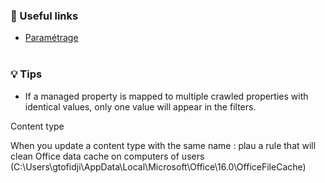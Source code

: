 ### 🔗 Useful links
- [Paramétrage](https://microsoft-search.github.io/pnp-modern-search/usage/search-results/layouts/)  <br><br>

### 💡 Tips
- If a managed property is mapped to multiple crawled properties with identical values, only one value will appear in the filters.


Content type

When you update a content type with the same name : plau a rule that will clean Office data cache on computers of users (C:\Users\gtofidji\AppData\Local\Microsoft\Office\16.0\OfficeFileCache)

